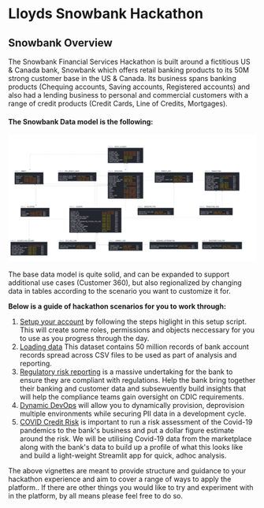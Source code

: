 # Lloyds Snowbank Hackathon

## Snowbank Overview
The Snowbank Financial Services Hackathon is built around a fictitious US & Canada bank, Snowbank which offers retail banking products to its 50M strong customer base in the US & Canada. Its business spans banking products (Chequing accounts, Saving accounts, Registered accounts) and also had a lending business to personal and commercial customers with a range of credit products (Credit Cards, Line of Credits, Mortgages).

#### The Snowbank Data model is the following:
![Snowbank_Data_Model](images/Snowbank_data_model.png)

The base data model is quite solid, and can be expanded to support additional use cases (Customer 360), but also regionalized by changing data in tables according to the scenario you want to customize it for.

**Below is a guide of hackathon scenarios for you to work through:**
  1. [Setup your account](Account%20Setup/README.md) by following the steps higlight in this setup script. This will create some roles, permissions and objects neccessary for you to use as you progress through the day. 
  2. [Loading data](Loading%20Data/README.md) This dataset contains 50 million records of bank account records spread across CSV files to be used as part of analysis and reporting.
  3. [Regulatory risk reporting](/Regulatory%20Risk%20Reporting/README.md) is a massive undertaking for the bank to ensure they are compliant with regulations. Help the bank bring together their banking and customer data and subsewuently build insights that will help the compliance teams gain oversight on CDIC requirements. 
  4. [Dynamic DevOps](/Dynamic%20DevOps/README.md) will allow you to dynamically provision, deprovision multiple environments while securing PII data in a development cycle.
  5. [COVID Credit Risk](/COVID%20Credit%20Risk/README.md) is important to run a risk assessment of the Covid-19 pandemics to the bank's business and put a dollar figure estimate around the risk. We will be utilising Covid-19 data from the marketplace along with the bank's data to build up a profile of what this looks like and build a light-weight Streamlit app for quick, adhoc analysis. 
  
  The above vignettes are meant to provide structure and guidance to your hackathon experience and aim to cover a range of ways to apply the platform.. If there are other things you would like to try and experiment with in the platform, by all means please feel free to do so. 